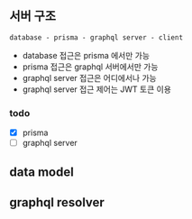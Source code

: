 ## 서버 구조

    database - prisma - graphql server - client

- database 접근은 prisma 에서만 가능
- prisma 접근은 graphql 서버에서만 가능
- graphql server 접근은 어디에서나 가능
- graphql server 접근 제어는 JWT 토큰 이용

### todo

- [x] prisma  
- [ ] graphql server

## data model

## graphql resolver
